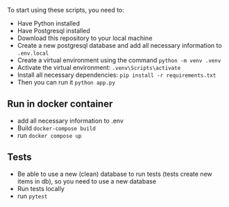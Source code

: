 To start using these scripts, you need to:
- Have Python installed
- Have Postgresql installed
- Download this repository to your local machine
- Create a new postgresql database and add all necessary information to ```.env.local```
- Create a virtual environment using the command ```python -m venv .venv```
- Activate the virtual environment: ```.venv\Scripts\activate```
- Install all necessary dependencies: ```pip install -r requirements.txt```
- Then you can run it ```python app.py```

## Run in docker container
- add all necessary information to .env
- Build ```docker-compose build```
- run ```docker compose up```

## Tests
- Be able to use a new (clean) database to run tests (tests create new items in db), so you need to use a new database
- Run tests locally
- run ```pytest ```
